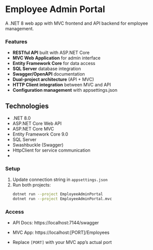 # Employee Admin Portal

A .NET 8 web app with MVC frontend and API backend for employee management.

### Features
- **RESTful API** built with ASP.NET Core
- **MVC Web Application** for admin interface
- **Entity Framework Core** for data access
- **SQL Server** database integration
- **Swagger/OpenAPI** documentation
- **Dual-project architecture** (API + MVC)
- **HTTP Client integration** between MVC and API
- **Configuration management** with appsettings.json

## Technologies

- .NET 8.0
- ASP.NET Core Web API
- ASP.NET Core MVC
- Entity Framework Core 9.0
- SQL Server
- Swashbuckle (Swagger)
- HttpClient for service communication
- 
### Setup
1. Update connection string in `appsettings.json`  
2. Run both projects:  
   ```bash
   dotnet run --project EmployeeAdminPortal
   dotnet run --project EmployeeAdminPortal.mvc

### Access
- API Docs: https://localhost:7144/swagger
- MVC App: https://localhost:[PORT]/Employees

- Replace `[PORT]` with your MVC app’s actual port
  

